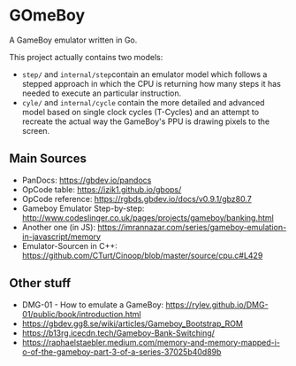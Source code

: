 # GOmeBoy

A GameBoy emulator written in Go.

This project actually contains two models:

- `step/` and `internal/step`contain an emulator model which follows a stepped approach in which the CPU is returning
  how many steps it has needed to execute an particular instruction.
- `cyle/` and `internal/cycle` contain the more detailed and advanced model based on single clock cycles (T-Cycles) and
  an attempt to recreate the actual way the GameBoy's PPU is drawing pixels to the screen.

## Main Sources

- PanDocs: https://gbdev.io/pandocs
- OpCode table: https://izik1.github.io/gbops/
- OpCode reference: https://rgbds.gbdev.io/docs/v0.9.1/gbz80.7
- Gameboy Emulator Step-by-step: http://www.codeslinger.co.uk/pages/projects/gameboy/banking.html
- Another one (in JS): https://imrannazar.com/series/gameboy-emulation-in-javascript/memory
- Emulator-Sourcen in C++: https://github.com/CTurt/Cinoop/blob/master/source/cpu.c#L429

## Other stuff

- DMG-01 - How to emulate a GameBoy: https://rylev.github.io/DMG-01/public/book/introduction.html
- https://gbdev.gg8.se/wiki/articles/Gameboy_Bootstrap_ROM
- https://b13rg.icecdn.tech/Gameboy-Bank-Switching/
- https://raphaelstaebler.medium.com/memory-and-memory-mapped-i-o-of-the-gameboy-part-3-of-a-series-37025b40d89b

